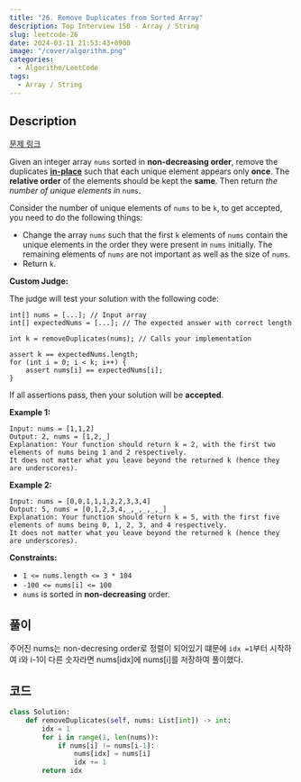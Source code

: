 ```yaml
---
title: "26. Remove Duplicates from Sorted Array"
description: Top Interview 150 - Array / String
slug: leetcode-26
date: 2024-03-11 21:53:43+0900
image: "/cover/algorithm.png"
categories:
  - Algorithm/LeetCode
tags:
  - Array / String
---
```


## Description

[문제 링크](https://leetcode.com/problems/remove-duplicates-from-sorted-array/description/?envType=study-plan-v2&envId=top-interview-150)

Given an integer array `nums` sorted in **non-decreasing order**, remove the
duplicates [**in-place**](https://en.wikipedia.org/wiki/In-place_algorithm) such that each unique element appears only
**once**. The **relative order** of the elements should be kept the
**same**. Then return _the number of unique elements in_ `nums`.

Consider the number of unique elements of `nums` to be `k`, to get accepted, you need
to do the following things:

- Change the array `nums` such that the first `k` elements of `nums`
  contain the unique elements in the order they were present in `nums` initially. The remaining
  elements of `nums` are not important as well as the size of `nums`.
- Return `k`.

**Custom Judge:**

The judge will test your solution with the following code:

```
int[] nums = [...]; // Input array
int[] expectedNums = [...]; // The expected answer with correct length

int k = removeDuplicates(nums); // Calls your implementation

assert k == expectedNums.length;
for (int i = 0; i < k; i++) {
    assert nums[i] == expectedNums[i];
}

```

If all assertions pass, then your solution will be **accepted**.

**Example 1:**

```
Input: nums = [1,1,2]
Output: 2, nums = [1,2,_]
Explanation: Your function should return k = 2, with the first two elements of nums being 1 and 2 respectively.
It does not matter what you leave beyond the returned k (hence they are underscores).

```

**Example 2:**

```
Input: nums = [0,0,1,1,1,2,2,3,3,4]
Output: 5, nums = [0,1,2,3,4,_,_,_,_,_]
Explanation: Your function should return k = 5, with the first five elements of nums being 0, 1, 2, 3, and 4 respectively.
It does not matter what you leave beyond the returned k (hence they are underscores).

```

**Constraints:**

- `1 <= nums.length <= 3 * 104`
- `-100 <= nums[i] <= 100`
- `nums` is sorted in **non-decreasing** order.

## 풀이

주어진 nums는 non-decresing order로 정렬이 되어있기 떄문에 `idx =1`부터 시작하여 i와 i-1이 다른 숫자라면 nums[idx]에 nums[i]를 저장하여 풀이했다.

## 코드

```python
class Solution:
    def removeDuplicates(self, nums: List[int]) -> int:
        idx = 1
        for i in range(1, len(nums)):
            if nums[i] != nums[i-1]:
                nums[idx] = nums[i]
                idx += 1
        return idx
```
